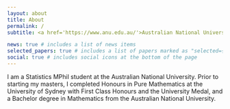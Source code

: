 ```yaml
---
layout: about
title: About
permalink: /
subtitle: <a href='https://www.anu.edu.au/'>Australian National University</a>, Canberra, Australia

news: true # includes a list of news items
selected_papers: true # includes a list of papers marked as "selected={true}"
social: true # includes social icons at the bottom of the page
---
```


I am a Statistics MPhil student at the Australian National University. Prior to starting my masters, I completed Honours in Pure Mathematics at the University of Sydney with First Class Honours and the University Medal, and a Bachelor degree in Mathematics from the Australian National University. 